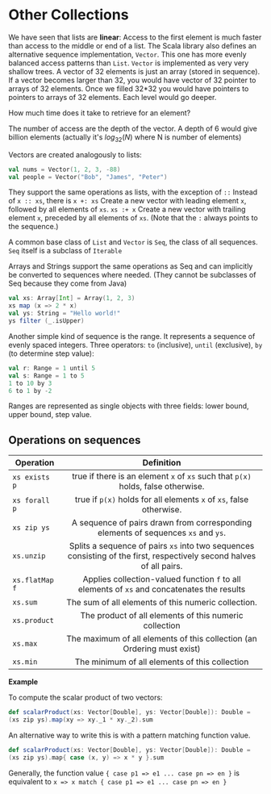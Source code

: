 # Other Collections


We have seen that lists are **linear**: Access to the first element is much faster than access to the middle or end of a list. The Scala library also defines an alternative sequence implementation, `Vector`.
This one has more evenly balanced access patterns than `List`. `Vector` is implemented as very very shallow trees. A vector of 32 elements is just an array (stored in sequence). If a vector becomes larger than 32, you would have vector of 32 pointer to arrays of 32 elements. Once we filled 32*32 you would have pointers to pointers to arrays of 32 elements. Each level would go deeper.

How much time does it take to retrieve for an element?

The number of access are the depth of the vector. A depth of 6 would give billion elements (actually it's $log_{32}(N)$ where N is number of elements)

Vectors are created analogously to lists:

```scala
val nums = Vector(1, 2, 3, -88)
val people = Vector("Bob", "James", "Peter")
```

They support the same operations as lists, with the exception of `::`
Instead of `x :: xs`, there is
`x +: xs` Create a new vector with leading element `x`, followed by all elements of `xs`.
`xs :+ x` Create a new vector with trailing element `x`, preceded by all elements of `xs`.
(Note that the `:` always points to the sequence.)

A common base class of `List` and `Vector` is `Seq`, the class of all sequences. `Seq` itself is a subclass of `Iterable`

Arrays and Strings support the same operations as Seq and can
implicitly be converted to sequences where needed.
(They cannot be subclasses of Seq because they come from Java)

```scala
val xs: Array[Int] = Array(1, 2, 3)
xs map (x => 2 * x)
val ys: String = "Hello world!"
ys filter (_.isUpper)
```

Another simple kind of sequence is the range. It represents a sequence of evenly spaced integers.
Three operators:
`to` (inclusive), `until` (exclusive), `by` (to determine step value):

```scala
val r: Range = 1 until 5
val s: Range = 1 to 5
1 to 10 by 3
6 to 1 by -2
```
Ranges are represented as single objects with three fields: lower bound, upper bound, step value.

## Operations on sequences

| Operation       | Definition           |
| ------------- |:-------------:|
|`xs exists p`| true if there is an element `x` of `xs` such that `p(x)` holds, false otherwise.|
|`xs forall p`| true if `p(x)` holds for all elements `x` of `xs`, false otherwise.|
|`xs zip ys`| A sequence of pairs drawn from corresponding elements of sequences `xs` and `ys`.|
|`xs.unzip`| Splits a sequence of pairs `xs` into two sequences consisting of the first, respectively second halves of all pairs.|
|`xs.flatMap f`| Applies collection-valued function `f` to all elements of `xs` and concatenates the results|
|`xs.sum`| The sum of all elements of this numeric collection.|
|`xs.product`| The product of all elements of this numeric collection|
|`xs.max`| The maximum of all elements of this collection (an Ordering must exist)|
|`xs.min`| The minimum of all elements of this collection|


**Example**

To compute the scalar product of two vectors:

```scala
def scalarProduct(xs: Vector[Double], ys: Vector[Double]): Double =
(xs zip ys).map(xy => xy._1 * xy._2).sum
```

An alternative way to write this is with a pattern matching function value.

```scala
def scalarProduct(xs: Vector[Double], ys: Vector[Double]): Double =
(xs zip ys).map{ case (x, y) => x * y }.sum
```

Generally, the function value `{ case p1 => e1 ... case pn => en }` is equivalent to `x => x match { case p1 => e1 ... case pn => en }`